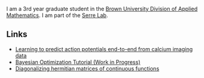 I am a 3rd year graduate student in the [Brown University Division of Applied Mathematics](https://www.brown.edu/academics/applied-mathematics/). I am part of the [Serre Lab](http://serre-lab.clps.brown.edu/).

## Links
- [Learning to predict action potentials end-to-end from calcium imaging data](https://ieeexplore.ieee.org/document/8362319/?reload=true)
- [Bayesian Optimization Tutorial (Work in Progress)](https://github.com/nathanlmeyers/hyperparam2/tree/master/tutorial)
- [Diagonalizing hermitian matrices of continuous functions](https://arxiv.org/pdf/1212.5732.pdf)
